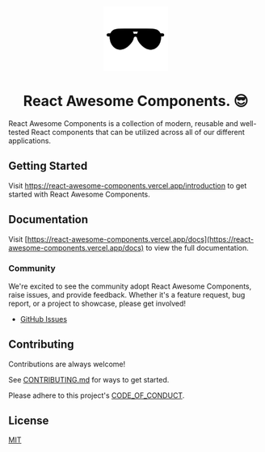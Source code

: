 <p align="center">
  <a href="https://github.com/trinhthinh388/react-awesome-components">
    <img src="./assets/logo.svg" alt="sunglasses" width="128" />
  </a>
</p>

<h1 align="center">React Awesome Components. 😎</h1>

React Awesome Components is a collection of modern, reusable and well-tested React components that can be utilized across all of our different applications.

## Getting Started

Visit <a aria-label="react awesome introduction" href="https://react-awesome-components.vercel.app/introduction">https://react-awesome-components.vercel.app/introduction</a> to get started with React Awesome Components.

## Documentation

Visit [https://react-awesome-components.vercel.app/docs](https://react-awesome-components.vercel.app/docs) to view the full documentation.

### Community

We're excited to see the community adopt React Awesome Components, raise issues, and provide feedback.
Whether it's a feature request, bug report, or a project to showcase, please get involved!

- [GitHub Issues](https://github.com/trinhthinh388/react-awesome-components/issues)

## Contributing

Contributions are always welcome!

See [CONTRIBUTING.md](https://github.com/trinhthinh388/react-awesome-components/blob/master/CONTRIBUTING.md) for ways to get started.

Please adhere to this project's [CODE_OF_CONDUCT](https://github.com/trinhthinh388/react-awesome-components/blob/master/CODE_OF_CONDUCT.md).

## License

[MIT](https://choosealicense.com/licenses/mit/)

